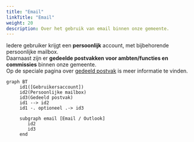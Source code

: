 ```yaml
---
title: "Email"   
linkTitle: "Email"   
weight: 20   
description: Over het gebruik van email binnen onze gemeente.
---
```


Iedere gebruiker krijgt een **persoonlijk** account, met bijbehorende persoonlijke mailbox.    
Daarnaast zijn er **gedeelde postvakken voor ambten/functies en commissies** binnen onze gemeente.    
Op de speciale pagina over [gedeeld postvak](./gedeeldpostvak) is meer informatie te vinden.

```mermaid
graph BT
     id1([Gebruikersaccount])
     id2(Persoonlijke mailbox)
     id3(Gedeeld postvak)
     id1 --> id2
     id1 -. optioneel .-> id3
     
     subgraph email [Email / Outlook]
        id2
        id3
     end
    
```
